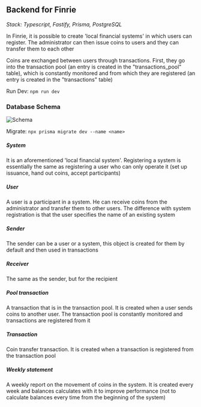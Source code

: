 ## Backend for Finrie

*Stack: Typescript, Fastify, Prisma, PostgreSQL*

In Finrie, it is possible to create 'local financial systems' in which users can register. The administrator can then issue coins to users and they can transfer them to each other

Coins are exchanged between users through transactions. First, they go into the transaction pool (an entry is created in the "transactions_pool" table), which is constantly monitored and from which they are registered (an entry is created in the "transactions" table)

Run Dev: `npm run dev`

### Database Schema
![Schema](https://s1.hostingkartinok.com/uploads/images/2023/05/5601d880da9175d663059eef6f74e42e.png)

Migrate: `npx prisma migrate dev --name <name>`

##### System
It is an aforementioned 'local financial system'. Registering a system is essentially the same as registering a user who can only operate it (set up issuance, hand out coins, accept participants)

##### User
A user is a participant in a system. He can receive coins from the administrator and transfer them to other users. The difference with system registration is that the user specifies the name of an existing system

##### Sender
The sender can be a user or a system, this object is created for them by default and then used in transactions

##### Receiver
The same as the sender, but for the recipient

##### Pool transaction
A transaction that is in the transaction pool. It is created when a user sends coins to another user. The transaction pool is constantly monitored and transactions are registered from it

##### Transaction
Coin transfer transaction. It is created when a transaction is registered from the transaction pool

##### Weekly statement
A weekly report on the movement of coins in the system. It is created every week and balances calculates with it to improve performance (not to calculate balances every time from the beginning of the system)
